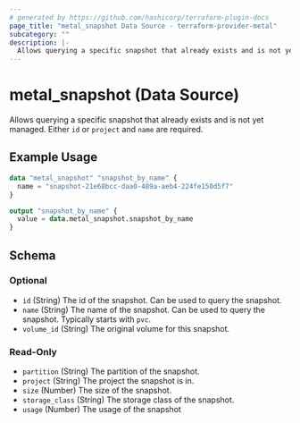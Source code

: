 ```yaml
---
# generated by https://github.com/hashicorp/terraform-plugin-docs
page_title: "metal_snapshot Data Source - terraform-provider-metal"
subcategory: ""
description: |-
  Allows querying a specific snapshot that already exists and is not yet managed. Either id or project and name are required.
---
```


# metal_snapshot (Data Source)

Allows querying a specific snapshot that already exists and is not yet managed. Either `id` or `project` and `name` are required.

## Example Usage

```terraform
data "metal_snapshot" "snapshot_by_name" {
  name = "snapshot-21e68bcc-daa0-489a-aeb4-224fe150d5f7"
}

output "snapshot_by_name" {
  value = data.metal_snapshot.snapshot_by_name
}
```

<!-- schema generated by tfplugindocs -->
## Schema

### Optional

- `id` (String) The id of the snapshot. Can be used to query the snapshot.
- `name` (String) The name of the snapshot. Can be used to query the snapshot. Typically starts with `pvc`.
- `volume_id` (String) The original volume for this snapshot.

### Read-Only

- `partition` (String) The partition of the snapshot.
- `project` (String) The project the snapshot is in.
- `size` (Number) The size of the snapshot.
- `storage_class` (String) The storage class of the snapshot.
- `usage` (Number) The usage of the snapshot
